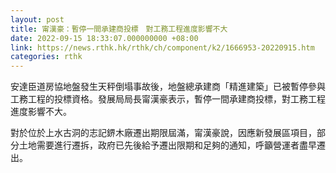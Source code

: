 ```yaml
---
layout: post
title: 甯漢豪：暫停一間承建商投標　對工務工程進度影響不大
date: 2022-09-15 18:33:07.000000000 +08:00
link: https://news.rthk.hk/rthk/ch/component/k2/1666953-20220915.htm
categories: rthk
---
```


安達臣道房協地盤發生天秤倒塌事故後，地盤總承建商「精進建築」已被暫停參與工務工程的投標資格。發展局局長甯漢豪表示，暫停一間承建商投標，對工務工程進度影響不大。

對於位於上水古洞的志記鎅木廠遷出期限屆滿，甯漢豪說，因應新發展區項目，部分土地需要進行遷拆，政府已先後給予遷出限期和足夠的通知，呼籲營運者盡早遷出。

